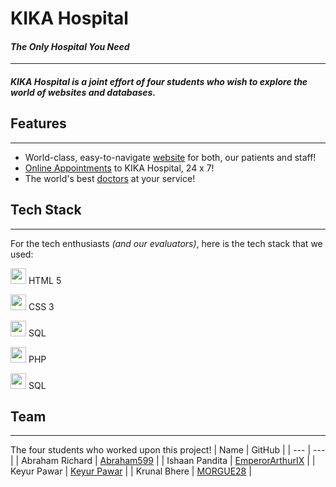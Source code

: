 # KIKA Hospital
#### _The Only Hospital You Need_
---
##### KIKA Hospital is a joint effort of four students who wish to explore the world of websites and databases.

## Features
---
- World-class, easy-to-navigate [website](https://emperorarthurix.github.io/KIKA-Hospital/index.html) for both, our patients and staff!
- [Online Appointments](https://emperorarthurix.github.io/KIKA-Hospital/appointment.html) to KIKA Hospital, 24 x 7!
- The world's best [doctors](https://emperorarthurix.github.io/KIKA-Hospital/doctors.html) at your service!

## Tech Stack
---
For the tech enthusiasts _(and our evaluators)_, here is the tech stack that we used:

<img src="https://upload.wikimedia.org/wikipedia/commons/thumb/6/61/HTML5_logo_and_wordmark.svg/1200px-HTML5_logo_and_wordmark.svg.png" height="25" width="25"/> HTML 5

<img src="https://upload.wikimedia.org/wikipedia/commons/thumb/d/d5/CSS3_logo_and_wordmark.svg/1200px-CSS3_logo_and_wordmark.svg.png" height="25" width="25"/> CSS 3

<img src="https://www.freeiconspng.com/thumbs/sql-server-icon-png/sql-server-icon-png-29.png" height="25" width="25"/> SQL

<img src="https://www.php.net/images/logos/new-php-logo.svg" height="25" width="25"/> PHP

<img src="https://www.freepnglogos.com/uploads/javascript-png/javascript-vector-logo-yellow-png-transparent-javascript-vector-12.png" height="25" width="25"/> SQL

## Team
---
The four students who worked upon this project!
| Name | GitHub |
| --- | --- |
| Abraham Richard | [Abraham599](https://github.com/Abraham599) |
| Ishaan Pandita | [EmperorArthurIX](https://github.com/EmperorArthurIX) |
| Keyur Pawar | [Keyur Pawar]() |
| Krunal Bhere | [MORGUE28](https://github.com/MORGUE28) |
